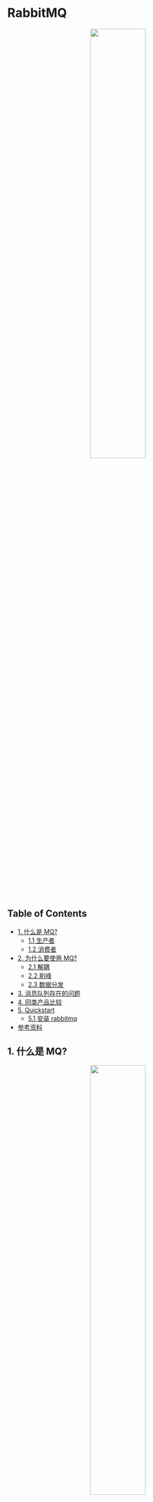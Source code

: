 # RabbitMQ

<div align="center"> <img src="rabbitMQ.png" width="50%"/> </div><br>

Table of Contents
-----------------

* [1. 什么是 MQ?](#1-什么是-mq)
   * [1.1 生产者](#11-生产者)
   * [1.2 消费者](#12-消费者)
* [2. 为什么要使用 MQ?](#2-为什么要使用-mq)
   * [2.1 解耦](#21-解耦)
   * [2.2 削峰](#22-削峰)
   * [2.3 数据分发](#23-数据分发)
* [3. 消息队列存在的问题](#3-消息队列存在的问题)
* [4. 同类产品比较](#4-同类产品比较)
* [5. Quickstart](#5-quickstart)
   * [5.1 安装 rabbitmq](#51-安装-rabbitmq)
* [参考资料](#参考资料)



## 1. 什么是 MQ?

<div align="center"> <img src="mq.png" width="50%"/> </div><br>





`MQ` 即为 `message queue`，消息队列是应用程序和应用程序之间的通信方法



### 1.1 生产者

- 生产者：把数据放到队列中的执行者



### 1.2 消费者

- 消费者：将数据从队列中取出的执行者





<div align="center"> <img src="new-mq.jpg" width="50%"/> </div><br>



## 2. 为什么要使用 MQ?

- 应用解耦
- 流量削峰
- 数据分发 



### 2.1 解耦

解耦是消息队列所要解决最本质的问题。

解耦，一个事务，只关心核心的流程，而需要依赖其他系统但不那么重要的事情，有通知即可，无需等待结构。



举个例子，在一个订单系统中

<div align="center"> <img src="image-20200809151522494.png" width="40%"/> </div><br>

包含以下功能（流程）：

- 订单支付
- 库存
- 物流



在没有加入消息队列时：



当用户成功支付订单后，

库存或物流模块功能出故障了，则整个订单系统需要长时间等待，此时用户的体验感极差





当加入了消息队列后：



当用户成功支付订单后（完成核心流程），程序立马返回“支付成功”

活动进入 `mq`，剩下的库存模块和物流模块已经不是系统的核心流程（订单是否支付成功才是）

<div align="center"> <img src="image-20200809151754415.png" width="45%"/> </div><br>





### 2.2 削峰

<div align="center"> <img src="image-20200809170311265.png" width="35%"/> </div><br>

在没有引入消息队列前：

若服务器在某一时间段的访问量陡增，例如常见的秒杀，双 11 等，公司原有的服务器承受不了高强度的访问量，会造成数据库崩溃（频繁地与系统 `IO` 打交道）



这时需引入消息队列：

<div align="center"> <img src="image-20200809170207889.png" width="30%"/> </div><br>

起到削峰的作用







### 2.3 数据分发























## 3. 消息队列存在的问题









## 4. 同类产品比较

<div align="center"> <img src="111.jpg" width="60%"/> </div><br>




## 5. Quickstart

### 5.1 安装 rabbitmq

采用 `homebrew` 安装 `rabbitmq`

<div align="center"> <img src="image-20200808164521398.png" width="60%"/> </div><br>



通过 `homebrew` 安装的软件位于 `/usr/local/Cellar` 上


<div align="center"> <img src="image-20200808164750922.png" width="60%"/> </div><br>

启动 `rabbitmq-server`


<div align="center"> <img src="image-20200808165033549.png" width="60%"/> </div><br>



输入网址：

```html
http://localhost:15672/
```

<div align="center"> <img src="image-20200808165134031.png" width="50%"/> </div><br>

默认账号密码都为 `guest`

搭建成功

<div align="center"> <img src="image-20200808165224073.png" width="100%"/> </div><br>



设置新账号


<div align="center"> <img src="image-20200808205850672.png" width="100%"/> </div><br>

添加成功！

<div align="center"> <img src="image-20200808205922733.png" width="50%"/> </div><br>

























## 参考资料

- [rabbitmq](https://www.rabbitmq.com/)
- [RocketMQ系统精讲，经受历年双十一狂欢节考验的分布式消息中间件](https://www.bilibili.com/video/BV1L4411y7mn?p=1)
- [什么是消息队列？](https://juejin.im/post/6844903817348136968)
- [消息队列的使用场景是怎样的？](https://www.zhihu.com/question/34243607)
- [mac 安装 RabbitMQ](https://blog.csdn.net/u010046908/article/details/54773323)
- [消息队列设计精要](https://tech.meituan.com/2016/07/01/mq-design.html)
